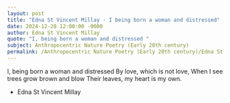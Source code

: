 ```yaml
---
layout: post
title: "Edna St Vincent Millay - I being born a woman and distressed"
date: 2024-12-28 12:00:00 -0000
author: Edna St Vincent Millay
quote: "I, being born a woman and distressed "
subject: Anthropocentric Nature Poetry (Early 20th century)
permalink: /Anthropocentric Nature Poetry (Early 20th century)/Edna St Vincent Millay/Edna St Vincent Millay - I being born a woman and distressed
---
```


I, being born a woman and distressed 
    By love, which is not love, 
When I see trees grow brown and blow 
    Their leaves, my heart is my own.

- Edna St Vincent Millay
